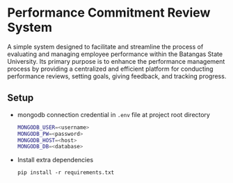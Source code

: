 # Performance Commitment Review System
A simple system designed to facilitate and streamline the process of evaluating and managing employee performance within the Batangas State University. Its primary purpose is to enhance the performance management process by providing a centralized and efficient platform for conducting performance reviews, setting goals, giving feedback, and tracking progress.

## Setup

- mongodb connection credential in `.env` file at project root directory

  ```bash
  MONGODB_USER=<username>
  MONGODB_PW=<password>
  MONGODB_HOST=<host>
  MONGODB_DB=<database>
  ```

- Install extra dependencies

  `pip install -r requirements.txt`